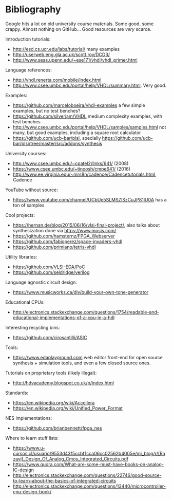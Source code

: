 # Bibliography

Google hits a lot on old university course materials. Some good, some crappy. Almost nothing on GitHub... Good resources are *very* scarce.

Introduction tutorials:

- <http://esd.cs.ucr.edu/labs/tutorial/> many examples
- <http://userweb.eng.gla.ac.uk/scott.roy/DCD3/>
- <http://www.seas.upenn.edu/~ese171/vhdl/vhdl_primer.html>

Language references:

- <http://vhdl.renerta.com/mobile/index.html>
- <http://www.csee.umbc.edu/portal/help/VHDL/summary.html>. Very good.

Examples:

- <https://github.com/marceloboeira/vhdl-examples> a few simple examples, but no test benches?
- <https://github.com/silverjam/VHDL> medium complexity examples, with test benches
- <http://www.csee.umbc.edu/portal/help/VHDL/samples/samples.html> not many, but good examples, including a square root calculator
- <https://github.com/ucb-bar/plsi>, specially <https://github.com/ucb-bar/plsi/tree/master/src/addons/synthesis>

University courses:

- <http://www.csee.umbc.edu/~cpatel2/links/641/> (2008)
- <https://www.csee.umbc.edu/~tinoosh/cmpe641/> (2016)
- <http://www.ee.virginia.edu/~mrs8n/cadence/Cadencetutorials.html>, Cadence

YouTube without source:

- <https://www.youtube.com/channel/UCbUe5SLMSZlSzCuJP81lU0A> has a ton of samples

Cool projects:

- <https://hernan.de/blog/2015/06/16/vlsi-final-project/>, also talks about synthesization done via <https://www.mosis.com/>
- <https://github.com/hamsternz/FPGA_Webserver>
- <https://github.com/fabioperez/space-invaders-vhdl>
- <https://github.com/primiano/tetris-vhdl>

Utility libraries:

- <https://github.com/VLSI-EDA/PoC>
- <https://github.com/seldridge/verilog>

Language agnostic circuit design:

- <https://www.musicworks.ca/diy/build-your-own-tone-generator>

Educational CPUs:

- <http://electronics.stackexchange.com/questions/1754/readable-and-educational-implementations-of-a-cpu-in-a-hdl>

Interesting recycling bins:

- <https://github.com/cirosantilli/ASIC>

Tools:

- <https://www.edaplayground.com> web editor front-end for open source synthesis + simulation tools, and even a few closed source ones.

Tutorials on proprietary tools (likely illegal):

- <http://hdvacademy.blogspot.co.uk/p/index.html>

Standards:

- <https://en.wikipedia.org/wiki/Accellera>
- <https://en.wikipedia.org/wiki/Unified_Power_Format>

NES implementations:

- <https://github.com/brianbennett/fpga_nes>

Where to learn stuff lists:

- https://www.u-cursos.cl/usuario/9553d43f5ccbf1cca06cc02562b4005e/mi_blog/r/[Razavi]_Design_Of_Analog_Cmos_Integrated_Circuits.pdf
- https://www.quora.com/What-are-some-must-have-books-on-analog-IC-design
- http://electronics.stackexchange.com/questions/22746/good-source-to-learn-about-the-basics-of-integrated-circuits
- http://electronics.stackexchange.com/questions/13440/microcontroller-cpu-design-book/
